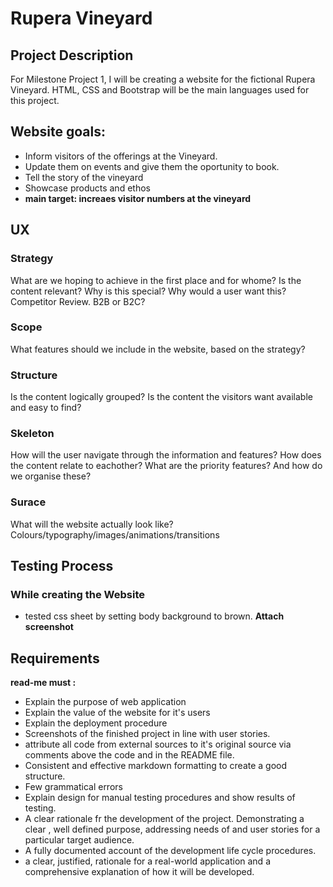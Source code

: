 # Rupera Vineyard
 ## Project Description
 For Milestone Project 1, I will be creating a website for the fictional Rupera Vineyard. HTML, CSS and Bootstrap will be the main languages used for this project. 
 
 ## Website goals:
 - Inform visitors of the offerings at the Vineyard.
 - Update them on events and give them the oportunity to book.
 - Tell the story of the vineyard
 - Showcase products and ethos
 - **main target: increaes visitor numbers at the vineyard**




 ## UX
 ### Strategy
 What are we hoping to achieve in the first place and for whome?
 Is the content relevant?
 Why is this special?
 Why would a user want this?
 Competitor Review.
 B2B or B2C?

 ### Scope
 What features should we include in the website, based on the strategy?

 ### Structure
 Is the content logically grouped?
 Is the content the visitors want available and easy to find?

 ### Skeleton
 How will the user navigate through the information and features?
 How does the content relate to eachother?
 What are the priority features? And how do we organise these?

 ### Surace
 What will the website actually look like? Colours/typography/images/animations/transitions



 ## Testing Process

 ### While creating the Website
 - tested css sheet by setting body background to brown. **Attach screenshot**

## Requirements
 **read-me must :**
 - Explain the purpose of web application
 - Explain the value of the website for it's users
 - Explain the deployment procedure
 - Screenshots of the finished project in line with user stories.
 - attribute all code from external sources to it's original source via comments above the code and in the README file.
 - Consistent and effective markdown formatting to create a good structure.
 - Few grammatical errors
 - Explain design for manual testing procedures and show results of testing.
 - A clear rationale fr the development of the project. Demonstrating a clear , well defined purpose, addressing needs of and user stories for a particular target audience.
 - A fully documented account of the development life cycle procedures.
 - a clear, justified, rationale for a real-world application and a
comprehensive explanation of how it will be developed.
    